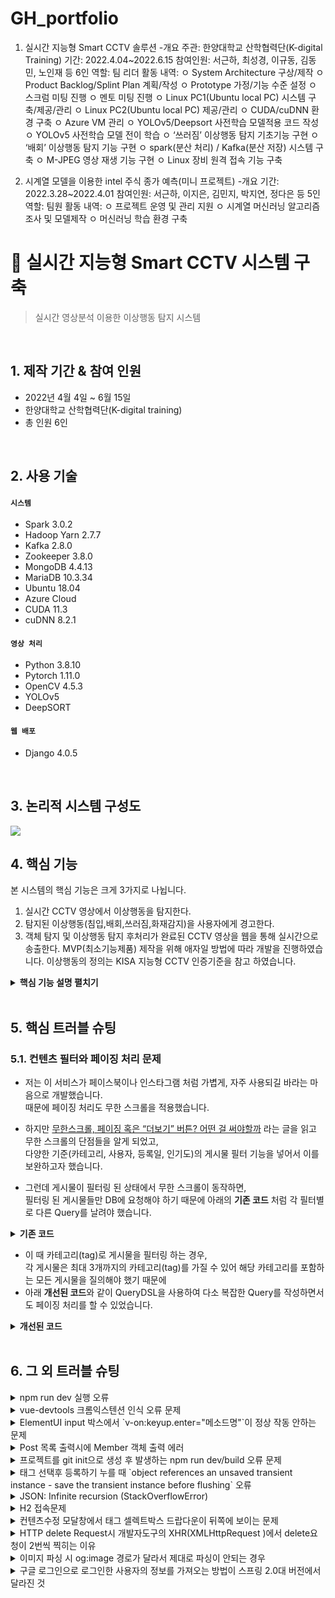 # GH_portfolio

1. 실시간 지능형 Smart CCTV 솔루션
-개요
주관: 한양대학교 산학협력단(K-digital Training)
기간: 2022.4.04~2022.6.15
참여인원: 서근하, 최성경, 이규동, 김동민, 노인재 등 6인
역할: 팀 리더
활동 내역:
     ㅇ System Architecture 구상/제작
     ㅇ Product Backlog/Splint Plan 계획/작성
     ㅇ Prototype 가정/기능 수준 설정
     ㅇ 스크럼 미팅 진행
     ㅇ 멘토 미팅 진행
     ㅇ Linux PC1(Ubuntu local PC) 시스템 구축/제공/관리
     ㅇ Linux PC2(Ubuntu local PC) 제공/관리
     ㅇ CUDA/cuDNN 환경 구축
     ㅇ Azure VM 관리
     ㅇ YOLOv5/Deepsort 사전학습 모델적용 코드 작성
     ㅇ YOLOv5 사전학습 모델 전이 학습
     ㅇ ‘쓰러짐’ 이상행동 탐지 기초기능 구현
     ㅇ ‘배회’ 이상행동 탐지 기능 구현
     ㅇ spark(분산 처리) / Kafka(분산 저장) 시스템 구축
     ㅇ M-JPEG 영상 재생 기능 구현
     ㅇ Linux 장비 원격 접속 기능 구축


2. 시계열 모델을 이용한 intel 주식 종가 예측(미니 프로젝트)
-개요
기간: 2022.3.28~2022.4.01
참여인원: 서근하, 이지은, 김민지, 박지연, 정다은 등 5인
역할: 팀원
활동 내역:
      ㅇ 프로젝트 운영 및 관리 지원
      ㅇ 시계열 머신러닝 알고리즘 조사 및 모델제작
      ㅇ 머신러닝 학습 환경 구축
      
# :pushpin: 실시간 지능형 Smart CCTV 시스템 구축
>실시간 영상분석 이용한 이상행동 탐지 시스템  

</br>

## 1. 제작 기간 & 참여 인원
- 2022년 4월 4일 ~ 6월 15일
- 한양대학교 산학협력단(K-digital training)
- 총 인원 6인

</br>

## 2. 사용 기술
#### `시스템`
  - Spark 3.0.2
  - Hadoop Yarn 2.7.7
  - Kafka 2.8.0
  - Zookeeper 3.8.0
  - MongoDB 4.4.13
  - MariaDB 10.3.34
  - Ubuntu 18.04
  - Azure Cloud
  - CUDA 11.3
  - cuDNN 8.2.1
#### `영상 처리`
  - Python 3.8.10
  - Pytorch 1.11.0
  - OpenCV 4.5.3
  - YOLOv5
  - DeepSORT
#### `웹 배포`
  - Django 4.0.5

</br>

## 3. 논리적 시스템 구성도
![](https://zuminternet.github.io/images/portal/post/2019-04-22-ZUM-Pilot-integer/final_erd.png)


## 4. 핵심 기능
본 시스템의 핵심 기능은 크게 3가지로 나뉩니다.
1. 실시간 CCTV 영상에서 이상행동을 탐지한다.
2. 탐지된 이상행동(침입,배회,쓰러짐,화재감지)을 사용자에게 경고한다.
3. 객체 탐지 및 이상행동 탐지 후처리가 완료된 CCTV 영상을 웹을 통해 실시간으로 송출한다.
MVP(최소기능제품) 제작을 위해 애자일 방법에 따라 개발을 진행하였습니다.
이상행동의 정의는 KISA 지능형 CCTV 인증기준을 참고 하였습니다.

<details>
<summary><b>핵심 기능 설명 펼치기</b></summary>
<div markdown="1">

### 4.1. 물리적 시스템 구성도
![](https://zuminternet.github.io/images/portal/post/2019-04-22-ZUM-Pilot-integer/flow1.png)
- **시스템 동작 흐름**
     1. CCTV 영상이 Spark 안에서 Python을 기반으로 OpenCV를 통해 Frame단위로 쪼개어짐.
     2. OpenCV를 이용하여 MariaDB에 카메라 ID, 탐지된 이상행동의 종류, 금지구역 좌푯값을 저장.
     3. OpenCV에서 Frame 단위로 쪼개어준 영상 이미지를 바탕으로 YOLOv5와 DeepSORT 모델이 적용되어 Bbox를 검출함. 이를 바탕으로 설정하는 경계선에 다시 OpenCV가 색을 입혀 도형화함. Bbox는 객체를 인지한 후 인식된 객체의 중간 점으로 예상되는 픽셀값을 지칭하는 값으로, 우리 모델에서는 이를 기반으로 객체를 추적하고, 도형화함.
     4. 분석된 Frame을 JPG 형태로 인코딩하여 Byte 데이터로 변환하고 MongoDB와 Kafka에 실시간으로 처리되는 데이터를 저장함.
     5. 이상행동 탐지 과정에서 생성되는 Meta Data에 따라 카카오톡 API를 통한 사용자 경고 메시지가 발송됨. 
     6. Django 에서 구동되는 웹 서버에 사용자가 접속하면 MariaDB에 저장된 사용자 계정정보와 요청정보가 일치할 때 웹 대시보드에 접속할 수 있음.
     7. Django 에서 구동되는 웹 서버에서 Kafka로부터 수신하는 JPG 형식의 Byte 데이터를 M-JPEG 압축 방식으로 웹 대시보드에 영상 형태로 출력함.
     8. Django 메인 페이지에 내장되어있는 Grafana 대시보드가 MariaDB 안의 MetaData를 시각화하고 이를 이용하여 패턴이나 시계열 분석을 할 수 있음.


### 4.2. Software/Hardware 배치도


- **Software 배치도**
     ![](https://zuminternet.github.io/images/portal/post/2019-04-22-ZUM-Pilot-integer/flow_vue.png)
  - 각 Server는 Linux 기반의 Ubuntu 18.04 버전 OS를 바탕으로 구성됨.
  - CUDA / cuDNN은 머신러닝 구동 시 GPU를 사용하여 처리 속도를 올리기 위한 라이브러리 임.
  - RDBMS로 MariaDB를 채택하여 구축하였고, Nosql로 MongoDB를 구축하였음.
  - 분산 저장소로 Zookeeper 기반의 Kafka를 Cluster 구성하였음.
  - Hadoop Yarn을 이용하여 Spark Master와 Worker node들을 Cluster로 구성함.
  - 각 Spark node 안에는 모델 구동에 필요한 Pytorch, OpenCV, YOLOv5, DeepSORT 등이 구축됨.
     
 - **Hardware 배치도**
     ![](https://zuminternet.github.io/images/portal/post/2019-04-22-ZUM-Pilot-integer/flow_vue.png)
  - 각 Server는 IP 주소로 통신하며 여기에 기반하는 Port 주소를 각 Cluster 마다 할당함.
  - 개인 PC를 기반으로 하는 On-premise Server 1개와 Azure Cloud를 기반으로 하는 VM Server 2개가 엮여 총 3개를 Cluster로 구성함.

### 4.3. 이상행동 탐지 알고리즘


- **침입 탐지 알고리즘**
     ![](https://zuminternet.github.io/images/portal/post/2019-04-22-ZUM-Pilot-integer/flow_vue.png)
  - 침입은 사용자 설정 구역에 객체의 몸 전체가 들어가야 한다는 기준을 가지고 탐지함.
  - 객체를 탐지할 때 생기는 Bbox의 꼭지점을 포인트로 지칭하고 사용자 설정구역을 다각형으로 지칭할 때, 다각형 내부에 포인트가 있는지 판별하는 것이 기능 구현의 핵심임.
  - 포인트에서 오른쪽으로 직선을 그었을 때 직선의 접점 개수가 홀수면 다각형의 내부, 짝수면 외부로 판별함.
  - Bbox는 총 4개의 포인트가 있고 포인트 모두 내부로 판별되었을 때 침입으로 탐지함.

     
- **배회 탐지 알고리즘**
     ![](https://zuminternet.github.io/images/portal/post/2019-04-22-ZUM-Pilot-integer/flow_vue.png)
  - 배회는 객체의 몸 전체가 사용자 설정구역에서 10초 이상 머무는 것을 기준으로 탐지함.
  - 침입 탐지 알고리즘을 기본 조건으로 하여 작동함.
  - 위 사진과 같이 객체별로 등장한 프레임 수를 세어서 시간 개념으로 변환함.
  - 30fps의 영상에서 특정 객체가 등장한 프레임 수가 300이면 10초의 시간으로 인식되어 배회를 탐지함.
 
- **쓰러짐 탐지 알고리즘**
     ![](https://zuminternet.github.io/images/portal/post/2019-04-22-ZUM-Pilot-integer/flow_vue.png)
  - 쓰러짐은 사람이 주저앉거나 실신한 상태를 기준을 탐지함.
  - 객체가 쓰러졌을 때 Bbox의 가로와 세로 비율이 반전됨.
  - Bbox 대각선 위치의 꼭짓점을 서로 연결했을 때 교차점의 각도를 연산하여 기능을 구현함.
  - 객체가 잠깐 주저앉았을 때 쓰러짐으로 탐지하는 것을 보완하고자 쓰러진 상태가 일정 시간 유지되었을 때만 사용자에게 알람이 발송됨.
  - 객체가 화면 가장자리에서 등장할 때 몸의 일부만 탐지되면 Bbox의 비율이 반전되기 때문에 Bbox의 y값과 화면의 가장자리가 겹치는 경우를 배제함.
     
- **화재 탐지 모델**
     ![](https://zuminternet.github.io/images/portal/post/2019-04-22-ZUM-Pilot-integer/flow_vue.png)
  - 화재 탐지 모델은 이상행동 탐지 모델과는 별개로 YOLOv5 가중치 값에 전이 학습을 하여 구축함.
  - 화재 이미지 데이터 약 400장을 labeling하고 훈련데이터와 검증데이터를 8:2로 학습을 진행함.
  - 0.5 이상의 예측 정확도를 가진 Bbox가 화면에 출력됨.

- **모델 성능 평가**
     ![](https://zuminternet.github.io/images/portal/post/2019-04-22-ZUM-Pilot-integer/flow_vue.png)
  - KISA 지능형 CCTV 인증기준 기반 모델 성능 테스트를 진행함.
  - KISA에서 제공하는 테스트 프로그램 사용하여 결과값 측정함.
  - 침입/쓰러짐/배회/화재탐지 등 4가지 이상행동에 대해 실시함. 
  - 1차 성능테스트 결과 종합 평균 50점을 획득함.
  - 모델 성능개선 후 2차 성능테스트 결과 종합 평균 93.8점 획득함.

### 4.3. Controller

![](https://zuminternet.github.io/images/portal/post/2019-04-22-ZUM-Pilot-integer/flow_controller.png)

- **요청 처리** :pushpin: [코드 확인](https://github.com/Integerous/goQuality/blob/b2c5e60761b6308f14eebe98ccdb1949de6c4b99/src/main/java/goQuality/integerous/controller/PostRestController.java#L55)
  - Controller에서는 요청을 화면단에서 넘어온 요청을 받고, Service 계층에 로직 처리를 위임합니다.

- **결과 응답** :pushpin: [코드 확인]()
  - Service 계층에서 넘어온 로직 처리 결과(메세지)를 화면단에 응답해줍니다.

### 4.4. Service

![](https://zuminternet.github.io/images/portal/post/2019-04-22-ZUM-Pilot-integer/flow_service1.png)

- **Http 프로토콜 추가 및 trim()** :pushpin: [코드 확인]()
  - 사용자가 URL 입력 시 Http 프로토콜을 생략하거나 공백을 넣은 경우,  
  올바른 URL이 될 수 있도록 Http 프로토콜을 추가해주고, 공백을 제거해줍니다.

- **URL 접속 확인** :pushpin: [코드 확인]()
  - 화면단에서 모양새만 확인한 URL이 실제 리소스로 연결되는지 HttpUrlConnection으로 테스트합니다.
  - 이 때, 빠른 응답을 위해 Request Method를 GET이 아닌 HEAD를 사용했습니다.
  - (HEAD 메소드는 GET 메소드의 응답 결과의 Body는 가져오지 않고, Header만 확인하기 때문에 GET 메소드에 비해 응답속도가 빠릅니다.)

  ![](https://zuminternet.github.io/images/portal/post/2019-04-22-ZUM-Pilot-integer/flow_service2.png)

- **Jsoup 이미지, 제목 파싱** :pushpin: [코드 확인]()
  - URL 접속 확인결과 유효하면 Jsoup을 사용해서 입력된 URL의 이미지와 제목을 파싱합니다.
  - 이미지는 Open Graphic Tag를 우선적으로 파싱하고, 없을 경우 첫 번째 이미지와 제목을 파싱합니다.
  - 컨텐츠에 이미지가 없을 경우, 미리 설정해둔 기본 이미지를 사용하고, 제목이 없을 경우 생략합니다.


### 4.5. Repository

![](https://zuminternet.github.io/images/portal/post/2019-04-22-ZUM-Pilot-integer/flow_repo.png)

- **컨텐츠 저장** :pushpin: [코드 확인]()
  - URL 유효성 체크와 이미지, 제목 파싱이 끝난 컨텐츠는 DB에 저장합니다.
  - 저장된 컨텐츠는 다시 Repository - Service - Controller를 거쳐 화면단에 송출됩니다.

</div>
</details>

</br>

## 5. 핵심 트러블 슈팅
### 5.1. 컨텐츠 필터와 페이징 처리 문제
- 저는 이 서비스가 페이스북이나 인스타그램 처럼 가볍게, 자주 사용되길 바라는 마음으로 개발했습니다.  
때문에 페이징 처리도 무한 스크롤을 적용했습니다.

- 하지만 [무한스크롤, 페이징 혹은 “더보기” 버튼? 어떤 걸 써야할까](https://cyberx.tistory.com/82) 라는 글을 읽고 무한 스크롤의 단점들을 알게 되었고,  
다양한 기준(카테고리, 사용자, 등록일, 인기도)의 게시물 필터 기능을 넣어서 이를 보완하고자 했습니다.

- 그런데 게시물이 필터링 된 상태에서 무한 스크롤이 동작하면,  
필터링 된 게시물들만 DB에 요청해야 하기 때문에 아래의 **기존 코드** 처럼 각 필터별로 다른 Query를 날려야 했습니다.

<details>
<summary><b>기존 코드</b></summary>
<div markdown="1">

~~~java
/**
 * 게시물 Top10 (기준: 댓글 수 + 좋아요 수)
 * @return 인기순 상위 10개 게시물
 */
public Page<PostResponseDto> listTopTen() {

    PageRequest pageRequest = PageRequest.of(0, 10, Sort.Direction.DESC, "rankPoint", "likeCnt");
    return postRepository.findAll(pageRequest).map(PostResponseDto::new);
}

/**
 * 게시물 필터 (Tag Name)
 * @param tagName 게시물 박스에서 클릭한 태그 이름
 * @param pageable 페이징 처리를 위한 객체
 * @return 해당 태그가 포함된 게시물 목록
 */
public Page<PostResponseDto> listFilteredByTagName(String tagName, Pageable pageable) {

    return postRepository.findAllByTagName(tagName, pageable).map(PostResponseDto::new);
}

// ... 게시물 필터 (Member) 생략 

/**
 * 게시물 필터 (Date)
 * @param createdDate 게시물 박스에서 클릭한 날짜
 * @return 해당 날짜에 등록된 게시물 목록
 */
public List<PostResponseDto> listFilteredByDate(String createdDate) {

    // 등록일 00시부터 24시까지
    LocalDateTime start = LocalDateTime.of(LocalDate.parse(createdDate), LocalTime.MIN);
    LocalDateTime end = LocalDateTime.of(LocalDate.parse(createdDate), LocalTime.MAX);

    return postRepository
                    .findAllByCreatedAtBetween(start, end)
                    .stream()
                    .map(PostResponseDto::new)
                    .collect(Collectors.toList());
    }
~~~

</div>
</details>

- 이 때 카테고리(tag)로 게시물을 필터링 하는 경우,  
각 게시물은 최대 3개까지의 카테고리(tag)를 가질 수 있어 해당 카테고리를 포함하는 모든 게시물을 질의해야 했기 때문에  
- 아래 **개선된 코드**와 같이 QueryDSL을 사용하여 다소 복잡한 Query를 작성하면서도 페이징 처리를 할 수 있었습니다.

<details>
<summary><b>개선된 코드</b></summary>
<div markdown="1">

~~~java
/**
 * 게시물 필터 (Tag Name)
 */
@Override
public Page<Post> findAllByTagName(String tagName, Pageable pageable) {

    QueryResults<Post> results = queryFactory
            .selectFrom(post)
            .innerJoin(postTag)
                .on(post.idx.eq(postTag.post.idx))
            .innerJoin(tag)
                .on(tag.idx.eq(postTag.tag.idx))
            .where(tag.name.eq(tagName))
            .orderBy(post.idx.desc())
                .limit(pageable.getPageSize())
                .offset(pageable.getOffset())
            .fetchResults();

    return new PageImpl<>(results.getResults(), pageable, results.getTotal());
}
~~~

</div>
</details>

</br>

## 6. 그 외 트러블 슈팅
<details>
<summary>npm run dev 실행 오류</summary>
<div markdown="1">

- Webpack-dev-server 버전을 3.0.0으로 다운그레이드로 해결
- `$ npm install —save-dev webpack-dev-server@3.0.0`

</div>
</details>

<details>
<summary>vue-devtools 크롬익스텐션 인식 오류 문제</summary>
<div markdown="1">
  
  - main.js 파일에 `Vue.config.devtools = true` 추가로 해결
  - [https://github.com/vuejs/vue-devtools/issues/190](https://github.com/vuejs/vue-devtools/issues/190)
  
</div>
</details>

<details>
<summary>ElementUI input 박스에서 `v-on:keyup.enter="메소드명"`이 정상 작동 안하는 문제</summary>
<div markdown="1">
  
  - `v-on:keyup.enter.native=""` 와 같이 .native 추가로 해결
  
</div>
</details>

<details>
<summary> Post 목록 출력시에 Member 객체 출력 에러 </summary>
<div markdown="1">
  
  - 에러 메세지(500에러)
    - No serializer found for class org.hibernate.proxy.pojo.javassist.JavassistLazyInitializer and no properties discovered to create BeanSerializer (to avoid exception, disable SerializationConfig.SerializationFeature.FAIL_ON_EMPTY_BEANS)
  - 해결
    - Post 엔티티에 @ManyToOne 연관관계 매핑을 LAZY 옵션에서 기본(EAGER)옵션으로 수정
  
</div>
</details>
    
<details>
<summary> 프로젝트를 git init으로 생성 후 발생하는 npm run dev/build 오류 문제 </summary>
<div markdown="1">
  
  ```jsx
    $ npm run dev
    npm ERR! path C:\Users\integer\IdeaProjects\pilot\package.json
    npm ERR! code ENOENT
    npm ERR! errno -4058
    npm ERR! syscall open
    npm ERR! enoent ENOENT: no such file or directory, open 'C:\Users\integer\IdeaProjects\pilot\package.json'
    npm ERR! enoent This is related to npm not being able to find a file.
    npm ERR! enoent

    npm ERR! A complete log of this run can be found in:
    npm ERR!     C:\Users\integer\AppData\Roaming\npm-cache\_logs\2019-02-25T01_23_19_131Z-debug.log
  ```
  
  - 단순히 npm run dev/build 명령을 입력한 경로가 문제였다.
   
</div>
</details>    

<details>
<summary> 태그 선택후 등록하기 누를 때 `object references an unsaved transient instance - save the transient instance before flushing` 오류</summary>
<div markdown="1">
  
  - Post 엔티티의 @ManyToMany에 영속성 전이(cascade=CascadeType.ALL) 추가
    - JPA에서 Entity를 저장할 때 연관된 모든 Entity는 영속상태여야 한다.
    - CascadeType.PERSIST 옵션으로 부모와 자식 Enitity를 한 번에 영속화할 수 있다.
    - 참고
        - [https://stackoverflow.com/questions/2302802/object-references-an-unsaved-transient-instance-save-the-transient-instance-be/10680218](https://stackoverflow.com/questions/2302802/object-references-an-unsaved-transient-instance-save-the-transient-instance-be/10680218)
   
</div>
</details>    

<details>
<summary> JSON: Infinite recursion (StackOverflowError)</summary>
<div markdown="1">
  
  - @JsonIgnoreProperties 사용으로 해결
    - 참고
        - [http://springquay.blogspot.com/2016/01/new-approach-to-solve-json-recursive.html](http://springquay.blogspot.com/2016/01/new-approach-to-solve-json-recursive.html)
        - [https://stackoverflow.com/questions/3325387/infinite-recursion-with-jackson-json-and-hibernate-jpa-issue](https://stackoverflow.com/questions/3325387/infinite-recursion-with-jackson-json-and-hibernate-jpa-issue)
        
</div>
</details>  
    
<details>
<summary> H2 접속문제</summary>
<div markdown="1">
  
  - H2의 JDBC URL이 jdbc:h2:~/test 으로 되어있으면 jdbc:h2:mem:testdb 으로 변경해서 접속해야 한다.
        
</div>
</details> 
    
<details>
<summary> 컨텐츠수정 모달창에서 태그 셀렉트박스 드랍다운이 뒤쪽에 보이는 문제</summary>
<div markdown="1">
  
   - ElementUI의 Global Config에 옵션 추가하면 해결
     - main.js 파일에 `Vue.us(ElementUI, { zIndex: 9999 });` 옵션 추가(9999 이하면 안됌)
   - 참고
     - [https://element.eleme.io/#/en-US/component/quickstart#global-config](https://element.eleme.io/#/en-US/component/quickstart#global-config)
        
</div>
</details> 

<details>
<summary> HTTP delete Request시 개발자도구의 XHR(XMLHttpRequest )에서 delete요청이 2번씩 찍히는 이유</summary>
<div markdown="1">
  
  - When you try to send a XMLHttpRequest to a different domain than the page is hosted, you are violating the same-origin policy. However, this situation became somewhat common, many technics are introduced. CORS is one of them.

        In short, server that you are sending the DELETE request allows cross domain requests. In the process, there should be a **preflight** call and that is the **HTTP OPTION** call.

        So, you are having two responses for the **OPTION** and **DELETE** call.

        see [MDN page for CORS](https://developer.mozilla.org/en-US/docs/Web/HTTP/Access_control_CORS).

    - 출처 : [https://stackoverflow.com/questions/35808655/why-do-i-get-back-2-responses-of-200-and-204-when-using-an-ajax-call-to-delete-o](https://stackoverflow.com/questions/35808655/why-do-i-get-back-2-responses-of-200-and-204-when-using-an-ajax-call-to-delete-o)
        
</div>
</details> 

<details>
<summary> 이미지 파싱 시 og:image 경로가 달라서 제대로 파싱이 안되는 경우</summary>
<div markdown="1">
  
  - UserAgent 설정으로 해결
        - [https://www.javacodeexamples.com/jsoup-set-user-agent-example/760](https://www.javacodeexamples.com/jsoup-set-user-agent-example/760)
        - [http://www.useragentstring.com/](http://www.useragentstring.com/)
        
</div>
</details> 
    
<details>
<summary> 구글 로그인으로 로그인한 사용자의 정보를 가져오는 방법이 스프링 2.0대 버전에서 달라진 것</summary>
<div markdown="1">
  
  - 1.5대 버전에서는 Controller의 인자로 Principal을 넘기면 principal.getName(0에서 바로 꺼내서 쓸 수 있었는데, 2.0대 버전에서는 principal.getName()의 경우 principal 객체.toString()을 반환한다.
    - 1.5대 버전에서 principal을 사용하는 경우
    - 아래와 같이 사용했다면,

    ```jsx
    @RequestMapping("/sso/user")
    @SuppressWarnings("unchecked")
    public Map<String, String> user(Principal principal) {
        if (principal != null) {
            OAuth2Authentication oAuth2Authentication = (OAuth2Authentication) principal;
            Authentication authentication = oAuth2Authentication.getUserAuthentication();
            Map<String, String> details = new LinkedHashMap<>();
            details = (Map<String, String>) authentication.getDetails();
            logger.info("details = " + details);  // id, email, name, link etc.
            Map<String, String> map = new LinkedHashMap<>();
            map.put("email", details.get("email"));
            return map;
        }
        return null;
    }
    ```

    - 2.0대 버전에서는
    - 아래와 같이 principal 객체의 내용을 꺼내 쓸 수 있다.

    ```jsx
    UsernamePasswordAuthenticationToken token =
                    (UsernamePasswordAuthenticationToken) SecurityContextHolder
                            .getContext().getAuthentication();
            Map<String, Object> map = (Map<String, Object>) token.getPrincipal();

            String email = String.valueOf(map.get("email"));
            post.setMember(memberRepository.findByEmail(email));
    ```
        
</div>
</details> 
